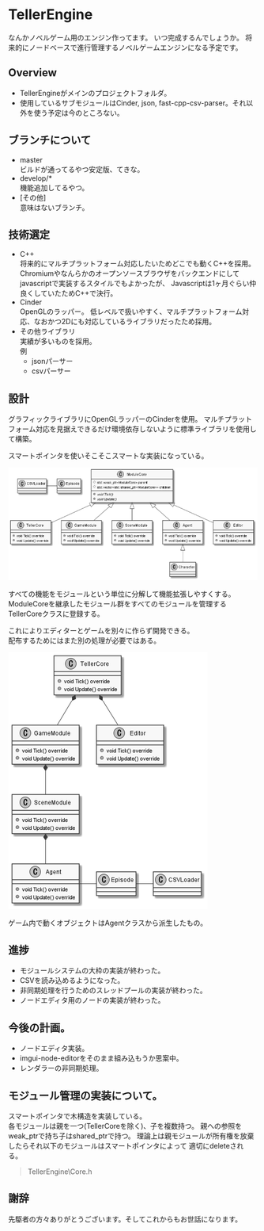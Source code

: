 # TellerEngine
なんかノベルゲーム用のエンジン作ってます。
いつ完成するんでしょうか。
将来的にノードベースで進行管理するノベルゲームエンジンになる予定です。

## Overview
* TellerEngineがメインのプロジェクトフォルダ。
* 使用しているサブモジュールはCinder, json, fast-cpp-csv-parser。それ以外を使う予定は今のところない。

## ブランチについて
* master  
  ビルドが通ってるやつ安定版、てきな。
* develop/*  
  機能追加してるやつ。
* [その他]  
  意味はないブランチ。

## 技術選定
* C++  
    将来的にマルチプラットフォーム対応したいためどこでも動くC++を採用。Chromiumやなんらかのオープンソースブラウザをバックエンドにしてjavascriptで実装するスタイルでもよかったが、   Javascriptは1ヶ月ぐらい仲良くしていたためC++で決行。
* Cinder  
  OpenGLのラッパー。  低レベルで扱いやすく、マルチプラットフォーム対応、なおかつ2Dにも対応しているライブラリだったため採用。
* その他ライブラリ  
  実績が多いものを採用。  
  例
  * jsonパーサー
  * csvパーサー


## 設計

グラフィックライブラリにOpenGLラッパーのCinderを使用。
マルチプラットフォーム対応を見据えできるだけ環境依存しないように標準ライブラリを使用して構築。

スマートポインタを使いそこそこスマートな実装になっている。

<img src="images\ClassDiagram.png">

すべての機能をモジュールという単位に分解して機能拡張しやすくする。　　
ModuleCoreを継承したモジュール群をすべてのモジュールを管理するTellerCoreクラスに登録する。

これによりエディターとゲームを別々に作らず開発できる。  
配布するためにはまた別の処理が必要ではある。

<img src=images\Stack.png>

ゲーム内で動くオブジェクトはAgentクラスから派生したもの。

## 進捗
* モジュールシステムの大枠の実装が終わった。
* CSVを読み込めるようになった。
* 非同期処理を行うためのスレッドプールの実装が終わった。
* ノードエディタ用のノードの実装が終わった。

## 今後の計画。
* ノードエディタ実装。
* imgui-node-editorをそのまま組み込もうか思案中。
* レンダラーの非同期処理。

## モジュール管理の実装について。
スマートポインタで木構造を実装している。  
各モジュールは親を一つ(TellerCoreを除く)、子を複数持つ。
親への参照をweak_ptrで持ち子はshared_ptrで持つ。
理論上は親モジュールが所有権を放棄したらそれ以下のモジュールはスマートポインタによって
適切にdeleteされる。

>TellerEngine\Core.h

## 謝辞
先駆者の方々ありがとうございます。そしてこれからもお世話になります。

